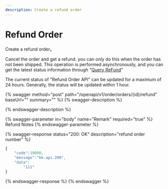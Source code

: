 ```yaml
---
description: Create a refund order
---
```


# Refund Order

Create a refund order。

Cancel the order and get a refund. you can only do this when the order has not been shipped. This operation is performed asynchronously, and you can get the latest status information through "[Query ReFund](query-refund.md)"

The current status of "Refund Order API" can be updated for a maximum of 24 hours. Generally, the status will be updated within 1 hour.

{% swagger method="post" path="/openapi/v1/order/orders/{id}/refund" baseUrl="" summary="" %}
{% swagger-description %}

{% endswagger-description %}

{% swagger-parameter in="body" name="Remark" required="true" %}
Refund Notes
{% endswagger-parameter %}

{% swagger-response status="200: OK" description="refund order number" %}
```javascript
{
    "code":10000,
    "message":"kk.api.200",
    "data":
        "111"
}
```
{% endswagger-response %}
{% endswagger %}
